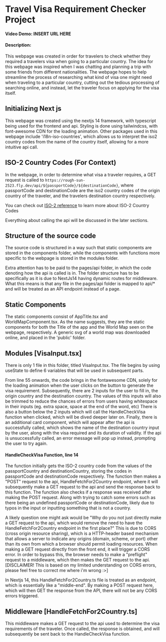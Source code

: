 # Travel Visa Requirement Checker Project
#### Video Demo: INSERT URL HERE
#### Description:
This webpage was created in order for travelers to check whether they required a travelers visa when going to a particular country. The idea for this webpage was inspired when I was chatting and planning a trip with some friends from different nationalities. The webpage hopes to help streamline the process of researching what kind of visa one might need when traveling to a particular country, cutting out the tedious processing of searching online, and instead, let the traveler focus on applying for the visa itself.

## Initializing Next js
This webpage was created using the nextjs 14 framework, with typescript being used for the frontend and api. Styling is done using tailwindcss, with font-awesome CDN for the loading animation. Other packages used in this webpage include 'i18n-iso-countries', which allows us to interpret the iso2 country codes from the name of the country itself, allowing for a more intuitive api call.

## ISO-2 Country Codes (For Context)
In the webpage, in order to determine what visa a traveler requires, a GET request is called to `https://rough-sun-2523.fly.dev/api/${passportCode}/${destinationCode}`, where passportCode and destinationCode are the iso2 country codes of the origin country of the traveler, and the travelers destination country respectively.

You can check out [ISO-2 reference](https://en.wikipedia.org/wiki/ISO_3166-1_alpha-2/) to learn more about ISO-2 Country Codes

Everything about calling the api will be discussed in the later sections.

## Structure of the source code
The source code is structured in a way such that static components are stored in the components folder, while the components with functions more specific to the webpage is stored in the modules folder. 

Extra attention has to be paid to the pages/api folder, in which the code denoting how the api is called is in. The folder structure has to be specifically as it is due to NextJs14 having dynamic routes for middleware. What this means is that any file in the pages/api folder is mapped to api/* and will be treated as an API endpoint instead of a page. 

## Static Components

The static components consist of AppTitle.tsx and WorldMapComponent.tsx. As the name suggests, they are the static components for both the Title of the app and the World Map seen on the webpage, respectively. A generic svg of a world map was downloaded online, and placed in the 'public' folder.

## Modules [VisaInput.tsx]

There is only 1 file in this folder, titled VisaInput.tsx. The file begins by using useState to define 6 variables that will be used in subsequent parts. 

From line 55 onwards, the code brings in the fontawesome CDN, solely for the loading animation when the user clicks on the button to generate the visa requirement. 
Subsequently, there are 2 inputs for the user to fill in, the origin country and the destination country. The values of this inputs will also be trimmed to reduce the chances of errors from users having whitespace in their inputs (eg. extra space, space at the end of the word, etc)
There is also a button below the 2 inputs which will call the HandleCheckVisa function when clicked, which will be dived deeper later on. 
Finally, there is an additional card component, which will appear after the api is successfully called, which shows the name of the destination country input by the user, along with the visa required and its duration of validity. If the api is unsuccessfully called, an error message will pop up instead, prompting the user to try again.

#### HandleCheckVisa Function, line 14

The function initially gets the ISO-2 country code from the values of the passportCountry and destinationCountry, storing the codes in passportCode and destinationCode respectively. The function then makes a "POST" request to the api, HandleFetchFor2Country endpoint, where it will subsequently make a GET request to the api and send the response back to this function. 
The function also checks if a response was received after making the POST request. Along with trying to catch some errors such as there being an undefined passportCode or destinationCode, likely due to typos in the input or inputting something that is not a country.

A likely question one might ask would be "Why do you not just directly make a GET request to the api, which would remove the need to have the HandleFetchFor2Country endpoint in the first place?" 
This is due to CORS (cross origin resource sharing), which is a HTTP-header based mechanism that allows a server to indicate any origins (domain, scheme, or port) other than its own from which a browser should permit loading resources. When making a GET request directly from the front end, it will trigger a CORS error. 
In order to bypass this, the browser needs to make a "preflight" request to a middleware, which then makes the GET request to the api.
[DISCLAIMER! This is based on my limited understanding on CORS errors, please feel free to correct me where i'm wrong :>]

In Nextjs 14, this HandleFetchFor2Country.ts file is treated as an endpoint, which is essentially like a "middle-end". By making a POST request here, which will then GET the response from the API, there will not be any CORS errors triggered. 

## Middleware [HandleFetchFor2Country.ts]
This middleware makes a GET request to the api used to determine the visa requirements of the traveler. Once called, the response is obtained, and will subsequently be sent back to the HandleCheckVisa function.